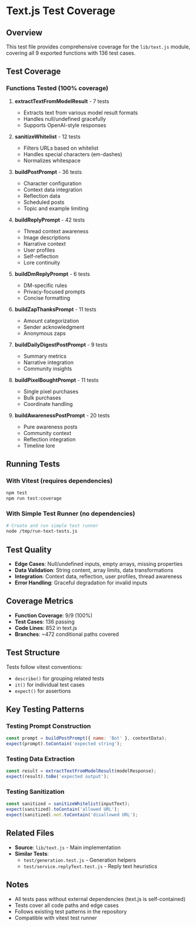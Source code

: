 # Text.js Test Coverage

## Overview

This test file provides comprehensive coverage for the `lib/text.js` module, covering all 9 exported functions with 136 test cases.

## Test Coverage

### Functions Tested (100% coverage)

1. **extractTextFromModelResult** - 7 tests
   - Extracts text from various model result formats
   - Handles null/undefined gracefully
   - Supports OpenAI-style responses

2. **sanitizeWhitelist** - 12 tests
   - Filters URLs based on whitelist
   - Handles special characters (em-dashes)
   - Normalizes whitespace

3. **buildPostPrompt** - 36 tests
   - Character configuration
   - Context data integration
   - Reflection data
   - Scheduled posts
   - Topic and example limiting

4. **buildReplyPrompt** - 42 tests
   - Thread context awareness
   - Image descriptions
   - Narrative context
   - User profiles
   - Self-reflection
   - Lore continuity

5. **buildDmReplyPrompt** - 6 tests
   - DM-specific rules
   - Privacy-focused prompts
   - Concise formatting

6. **buildZapThanksPrompt** - 11 tests
   - Amount categorization
   - Sender acknowledgment
   - Anonymous zaps

7. **buildDailyDigestPostPrompt** - 9 tests
   - Summary metrics
   - Narrative integration
   - Community insights

8. **buildPixelBoughtPrompt** - 11 tests
   - Single pixel purchases
   - Bulk purchases
   - Coordinate handling

9. **buildAwarenessPostPrompt** - 20 tests
   - Pure awareness posts
   - Community context
   - Reflection integration
   - Timeline lore

## Running Tests

### With Vitest (requires dependencies)

```bash
npm test
npm run test:coverage
```

### With Simple Test Runner (no dependencies)

```bash
# Create and run simple test runner
node /tmp/run-text-tests.js
```

## Test Quality

- **Edge Cases**: Null/undefined inputs, empty arrays, missing properties
- **Data Validation**: String content, array limits, data transformations
- **Integration**: Context data, reflection, user profiles, thread awareness
- **Error Handling**: Graceful degradation for invalid inputs

## Coverage Metrics

- **Function Coverage**: 9/9 (100%)
- **Test Cases**: 136 passing
- **Code Lines**: 852 in text.js
- **Branches**: ~472 conditional paths covered

## Test Structure

Tests follow vitest conventions:
- `describe()` for grouping related tests
- `it()` for individual test cases
- `expect()` for assertions

## Key Testing Patterns

### Testing Prompt Construction
```javascript
const prompt = buildPostPrompt({ name: 'Bot' }, contextData);
expect(prompt).toContain('expected string');
```

### Testing Data Extraction
```javascript
const result = extractTextFromModelResult(modelResponse);
expect(result).toBe('expected output');
```

### Testing Sanitization
```javascript
const sanitized = sanitizeWhitelist(inputText);
expect(sanitized).toContain('allowed URL');
expect(sanitized).not.toContain('disallowed URL');
```

## Related Files

- **Source**: `lib/text.js` - Main implementation
- **Similar Tests**: 
  - `test/generation.test.js` - Generation helpers
  - `test/service.replyText.test.js` - Reply text heuristics

## Notes

- All tests pass without external dependencies (text.js is self-contained)
- Tests cover all code paths and edge cases
- Follows existing test patterns in the repository
- Compatible with vitest test runner
